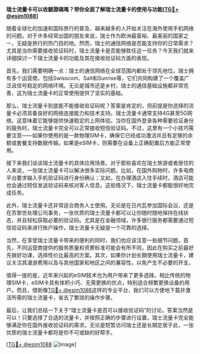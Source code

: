 **瑞士流量卡可以收驗證碼嗎？带你全面了解瑞士流量卡的使用与功能[[TG💪+ @esim1088](https://t.me/s/esim1088)]**

随着全球化的加速和国际旅行的普及，越来越多的人开始关注在海外使用手机网络的问题。对于许多经常出国的朋友来说，瑞士作为欧洲最富裕、最美丽的国家之一，无疑是旅行的热门目的地。然而，瑞士的通信网络是否能支持你的日常需求？尤其是当你需要接收验证码时，瑞士流量卡是否能够胜任这一任务？今天我们就来详细探讨一下瑞士流量卡的功能及其在接收验证码方面的表现。

首先，我们需要明确一点：瑞士的通信网络在全球范围内都处于领先地位。瑞士拥有多个运营商，包括Swisscom、Salt和Sunrise等，它们共同构建了一个覆盖广泛且信号稳定的网络环境。无论是城市还是乡村，瑞士的通信基础设施都非常完善，这为瑞士流量卡的正常使用提供了坚实的基础。

那么，瑞士流量卡到底能不能接收验证码呢？答案是肯定的，但前提是你选择的流量卡必须具备良好的网络连接能力和技术支持。瑞士流量卡通常支持4G甚至5G网络，这意味着它能够提供快速稳定的上网体验。当你在国外登录各种需要验证身份的服务时，瑞士流量卡完全可以正常接收短信验证码。不过，这里有一个小技巧需要注意——如果你使用的是一款物理SIM卡，确保它已经成功激活并且有足够的余额或套餐支持数据传输。如果是eSIM卡，则需要在设备上正确配置后方能正常使用。

接下来我们谈谈瑞士流量卡的具体应用场景。对于那些喜欢在瑞士旅游或者居住的人来说，一张瑞士流量卡可以解决很多实际问题。比如，在国外购物时，许多电商平台要求输入手机验证码进行身份确认；又如，在办理酒店入住手续时，酒店可能也会通过短信发送验证码来核对客人信息。这些情况下，瑞士流量卡都能很好地完成任务。

此外，瑞士流量卡还非常适合商务人士使用。无论是在日内瓦参加国际会议，还是在苏黎世处理公司事务，一张优质的瑞士流量卡都可以让你随时随地保持在线状态，并且轻松获取必要的验证码。尤其是在金融领域，许多银行服务都需要通过短信验证码来进行账户操作，瑞士流量卡无疑是一个可靠的选择。

当然，在享受瑞士流量卡带来的便利的同时，我们也应该注意一些细节问题。首先，不同运营商提供的服务质量和资费标准可能会有所不同，因此在购买之前最好先做好功课，选择性价比最高的方案。其次，如果你计划长期使用瑞士流量卡，建议关注其漫游费用以及与其他国家和地区之间的兼容性，以免产生不必要的开支。

值得一提的是，近年来兴起的eSIM技术也为用户带来了更多选择。相比传统的物理SIM卡，eSIM卡具有体积小巧、无需更换的优点，特别适合频繁更换设备的用户。而且，借助像[TG💪+ @esim1088](https://t.me/s/esim1088)这样的专业平台，我们可以方便地下载并激活所需的瑞士流量卡，省去了繁琐的操作步骤。

最后，让我们总结一下关于“瑞士流量卡是否可以接收验证码”的讨论。答案当然是可以！只要选择了合适的流量卡，并按照正确的步骤进行设置，瑞士流量卡完全能够满足你在国外接收验证码的需求。无论是短暂访问瑞士还是长期定居于此，一张优质的瑞士流量卡都将是你不可或缺的好帮手。

[[TG💪+ @esim1088](https://t.me/s/esim1088) ![Image](https://i.postimg.cc/4NQfJmqS/Snipaste-2025-05-13-00-14-12.png)]